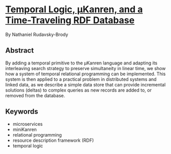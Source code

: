 # [Temporal Logic, μKanren, and a Time-Traveling RDF Database](rudavsky-brody-temporal-logic-microkanren-2018.pdf)

By Nathaniel Rudavsky-Brody

## Abstract

By adding a temporal primitive to the μKanren language and adapting
its interleaving search strategy to preserve simultaneity in linear
time, we show how a system of temporal relational programming can be
implemented. This system is then applied to a practical problem in
distributed systems and linked data, as we describe a simple data
store that can provide incremental solutions (deltas) to complex
queries as new records are added to, or removed from the database.

## Keywords

- microservices
- miniKanren
- relational programming
- resource description framework (RDF)
- temporal logic

